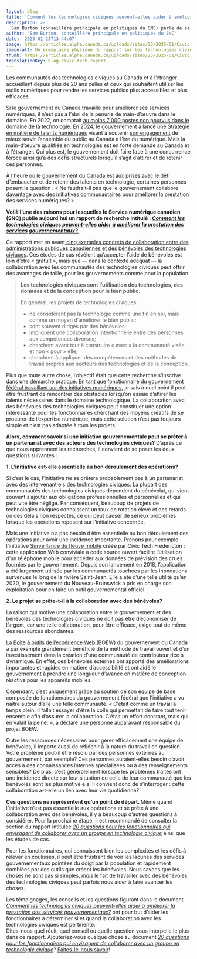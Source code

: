 ```yaml
---
layout: blog
title: 'Comment les technologies civiques peuvent-elles aider à améliorer la prestation des services gouvernementaux?'
description: >-
  Sam Burton (conseillère principale en politiques du SNC) parle de sa recherche sur les façons dont le gouvernement peut tirer le meilleur parti de ses collaborations avec les groupes de technologies civiques.
author: 'Sam Burton, conseillère principale en politiques du SNC'
date: '2025-01-23T13:44:07'
image: https://articles.alpha.canada.ca/uploads/sites/25/2025/01/Civic-tech-blog-visual_Blog_Post_FR.jpg
image-alt: Un exemplaire physique du rapport sur les technologies civiques "Comment les technologies civiques peuvent-elles aider à améliorer la prestation des services gouvernementaux?" et des versions numériques du même rapport sur un ordinateur portable et sur un téléphone intelligent.
thumb: https://articles.alpha.canada.ca/uploads/sites/25/2025/01/Civic-tech-blog-visual_Blog_Post_FR.jpg
translationKey: blog-civic-tech-report
---
```


<p>Les communautés des technologies civiques au Canada et à l’étranger accueillent depuis plus de 20 ans celles et ceux qui souhaitent utiliser les outils numériques pour rendre les services publics plus accessibles et plus efficaces.</p>



<p>Si le gouvernement du Canada travaille pour améliorer ses services numériques, il n’est pas à l’abri de la pénurie de main-d’œuvre dans le domaine. En 2022, on comptait <a href="https://policyoptions.irpp.org/fr/magazines/october-2022/ottawa-manque-milliers-travailleurs-ti/" target="_blank" rel="noreferrer noopener">au moins 7&nbsp;000&nbsp;postes non pourvus dans le domaine de la technologie</a>. En 2024, le gouvernement a lancé une <a href="https://www.canada.ca/fr/gouvernement/systeme/gouvernement-numerique/strategie-talents-numeriques.html" target="_blank" rel="noreferrer noopener">Stratégie en matière de talents numériques</a> visant à soutenir <a href="https://www.canada.ca/fr/gouvernement/systeme/gouvernement-numerique/plans-strategiques-operations-numeriques-gouvernement-canada/ambition-numerique-canada.html" target="_blank" rel="noreferrer noopener">son engagement</a> de mieux servir l’ensemble du public au Canada à l’ère du numérique. Mais la main-d’œuvre qualifiée en technologies est en forte demande au Canada et à l’étranger. Qui plus est, le gouvernement doit faire face à une concurrence féroce ainsi qu’à des défis structurels lorsqu’il s’agit d’attirer et de retenir ces personnes.</p>



<p>À l’heure où le gouvernement du Canada est aux prises avec le défi d’embaucher et de retenir des talents en technologie, certaines personnes posent la question&nbsp;: «&nbsp;Ne faudrait-il pas que le gouvernement collabore davantage avec des initiatives communautaires pour améliorer la prestation des services numériques?&nbsp;»&nbsp;</p>



<p><strong>Voilà l’une des raisons pour lesquelles le Service numérique canadien (SNC) publie aujourd’hui un rapport de recherche intitulé : <em><a href="https://numerique.canada.ca/rapports/rapport-technologies-civiques-2025.pdf" target="_blank" rel="noreferrer noopener">Comment les technologies civiques peuvent-elles aider à améliorer la prestation des services gouvernementaux? </a></em></strong></p>



<p>Ce rapport met en avant<a href="https://numerique.canada.ca/rapports/rapport-technologies-civiques-2025.pdf#page=5" target="_blank" rel="noreferrer noopener"> cinq exemples concrets de collaboration entre des administrations publiques canadiennes et des bénévoles des technologies civiques</a>. Ces études de cas révèlent qu’accepter l’aide de bénévoles est loin d’être «&nbsp;gratuit&nbsp;», mais que — dans le contexte adéquat — la collaboration avec les communautés des technologies civiques peut offrir des avantages de taille, pour les gouvernements comme pour la population.</p>



<blockquote class="wp-block-quote is-layout-flow wp-block-quote-is-layout-flow">
<p><strong>Les technologies civiques sont l’utilisation des technologies, des données et de la conception pour le bien public.&nbsp;</strong></p>



<p>En général, les projets de technologies civiques&nbsp;:&nbsp;</p>



<ul class="wp-block-list">
<li>ne considèrent pas la technologie comme une fin en soi, mais comme un moyen d’améliorer le bien public;</li>



<li>sont souvent dirigés par des bénévoles;</li>



<li>impliquent une collaboration intentionnelle entre des personnes aux compétences diverses;</li>



<li>cherchent avant tout à construire «&nbsp;avec&nbsp;» la communauté visée, et non «&nbsp;pour&nbsp;» elle;</li>



<li>cherchent à appliquer des compétences et des méthodes de travail propres aux secteurs des technologies et de la conception.</li>
</ul>
</blockquote>



<p>Plus que toute autre chose, l’objectif était que cette recherche s’inscrive dans une démarche pratique. En tant que <a href="https://www.linkedin.com/in/samanthaburton/" target="_blank" rel="noreferrer noopener">fonctionnaire du gouvernement fédéral travaillant sur des initiatives numériques</a>, je sais à quel point il peut être frustrant de rencontrer des obstacles lorsqu’on essaie d’attirer les talents nécessaires dans le domaine technologique. La collaboration avec des bénévoles des technologies civiques peut constituer une option intéressante pour les fonctionnaires cherchant des moyens créatifs de se procurer de l’expertise numérique, mais cette solution n’est pas toujours simple et n’est pas adaptée à tous les projets.</p>



<p><strong>Alors, comment savoir si une initiative gouvernementale peut se prêter à un partenariat avec des acteurs des technologies civiques? </strong>D’après ce que nous apprennent les recherches, il convient de se poser les deux questions suivantes :</p>



<p><strong>1. L’initiative est-elle essentielle au bon déroulement des opérations?</strong></p>



<p>Si c’est le cas, l’initiative ne se prêtera probablement pas à un partenariat avec des intervenant·e·s des technologies civiques. La plupart des communautés des technologies civiques dépendent du bénévolat, qui vient souvent s’ajouter aux obligations professionnelles et personnelles et qui peut vite être négligé. Par conséquent, beaucoup de projets de technologies civiques connaissent un taux de rotation élevé et des retards ou des délais non respectés, ce qui peut causer de sérieux problèmes lorsque les opérations reposent sur l’initiative concernée.&nbsp;</p>



<p>Mais une initiative n’a pas besoin d’être essentielle au bon déroulement des opérations pour avoir une incidence importante. Prenons pour exemple l’initiative <a href="https://geonb.snb.ca/rwm/#fr" target="_blank" rel="noreferrer noopener">Surveillance du fleuve mobile</a> créée par Civic Tech Fredericton&nbsp;: cette application Web conviviale à code source ouvert facilite l’utilisation d’un téléphone mobile pour accéder aux données de prévision des crues fournies par le gouvernement. Depuis son lancement en 2018, l’application a été largement utilisée par les communautés touchées par les inondations survenues le long de la rivière Saint-Jean. Elle a été d’une telle utilité qu’en 2020, le gouvernement du Nouveau-Brunswick a pris en charge son exploitation pour en faire un outil gouvernemental officiel.</p>



<p><strong>2. Le projet se prête-t-il à la collaboration avec des bénévoles?</strong></p>



<p>La raison qui motive une collaboration entre le gouvernement et des bénévoles des technologies civiques ne doit pas être d’économiser de l’argent, car une telle collaboration, pour être efficace, exige tout de même des ressources abondantes.&nbsp;</p>



<p>La <a href="https://wet-boew.github.io/wet-boew/index-fr.html" target="_blank" rel="noreferrer noopener">Boîte à outils de l’expérience Web</a> (BOEW) du gouvernement du Canada a par exemple grandement bénéficié de la méthode de travail ouvert et d’un investissement dans la création d’une communauté de contributeur·rice·s dynamique. En effet, ces bénévoles externes ont apporté des améliorations importantes et rapides en matière d’accessibilité et ont aidé le gouvernement à prendre une longueur d’avance en matière de conception réactive pour les appareils mobiles.&nbsp;</p>



<p>Cependant, c’est uniquement grâce au soutien de son équipe de base composée de fonctionnaires du gouvernement fédéral que l’initiative a vu naître autour d’elle une telle communauté. «&nbsp;C’était comme un travail à temps plein. Il fallait essayer d’être la colle qui permettait de faire tout tenir ensemble afin d’assurer la collaboration. C’était un effort constant, mais qui en valait la peine.&nbsp;», a déclaré une personne auparavant responsable du projet BOEW.</p>



<p>Outre les ressources nécessaires pour gérer efficacement une équipe de bénévoles, il importe aussi de réfléchir à la nature du travail en question. Votre problème peut-il être résolu par des personnes externes au gouvernement, par exemple? Ces personnes auraient-elles besoin d’avoir accès à des connaissances internes spécialisées ou à des renseignements sensibles? De plus, c’est généralement lorsque les problèmes traités ont une incidence directe sur leur situation ou celle de leur communauté que les bénévoles sont les plus motivé·e·s. Il convient donc de s’interroger&nbsp;: cette collaboration a-t-elle un lien avec leur vie quotidienne?&nbsp;</p>



<p><strong>Ces questions ne représentent qu’un point de départ. </strong>Même quand l’initiative n’est pas essentielle aux opérations et se prête à une collaboration avec des bénévoles, il y a beaucoup d’autres questions à considérer. Pour la prochaine étape, il est recommandé de consulter la section du rapport intitulée <em><a href="https://numerique.canada.ca/rapports/rapport-technologies-civiques-2025.pdf#page=37" target="_blank" rel="noreferrer noopener">20&nbsp;questions pour les fonctionnaires qui envisagent de collaborer avec un groupe en technologie civique</a></em> ainsi que les études de cas.</p>



<p>Pour les fonctionnaires, qui connaissent bien les complexités et les défis à relever en coulisses, il peut être frustrant de voir les lacunes des services gouvernementaux pointées du doigt par la population et rapidement comblées par des outils que créent les bénévoles. Nous savons que les choses ne sont pas si simples, <em>mais</em> le fait de travailler avec des bénévoles des technologies civiques peut parfois nous aider à faire avancer les choses.</p>



<p>Les témoignages, les conseils et les questions figurant dans le document <em><a href="https://numerique.canada.ca/rapports/rapport-technologies-civiques-2025.pdf" target="_blank" rel="noreferrer noopener">Comment les technologies civiques peuvent-elles aider à améliorer la prestation des services gouvernementaux?</a></em> ont pour but d’aider les fonctionnaires à déterminer si et quand la collaboration avec les technologies civiques est pertinente.&nbsp;<br>Dites-nous quel récit, quel conseil ou quelle question vous interpelle le plus dans ce rapport. Ajouteriez-vous quelque chose au document <em><a href="https://numerique.canada.ca/rapports/rapport-technologies-civiques-2025.pdf#page=37" target="_blank" rel="noreferrer noopener">20&nbsp;questions pour les fonctionnaires qui envisagent de collaborer avec un groupe en technologie civique</a></em>? <a href="mailto:cds-snc@servicecanada.gc.ca" target="_blank" rel="noreferrer noopener">Faites-le-nous savoir</a>!</p>



<p></p>


